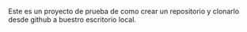 Este es un proyecto de prueba de como crear un repositorio y clonarlo desde github a buestro escritorio local.
